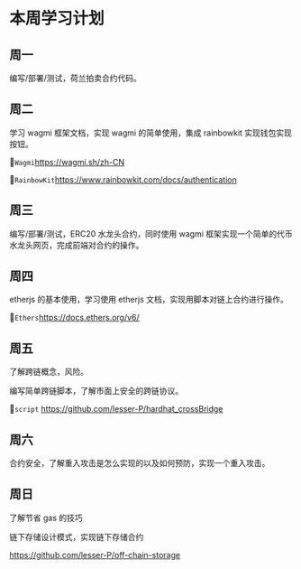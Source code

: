 # 本周学习计划

## 周一

编写/部署/测试，荷兰拍卖合约代码。

## 周二

学习 wagmi 框架文档，实现 wagmi 的简单使用，集成 rainbowkit 实现钱包实现按钮。

🔗`Wagmi`https://wagmi.sh/zh-CN

🔗`RainbowKit`https://www.rainbowkit.com/docs/authentication

## 周三

编写/部署/测试，ERC20 水龙头合约，同时使用 wagmi 框架实现一个简单的代币水龙头网页，完成前端对合约的操作。

## 周四

etherjs 的基本使用，学习使用 etherjs 文档，实现用脚本对链上合约进行操作。

🔗`Ethers`https://docs.ethers.org/v6/

## 周五

了解跨链概念，风险。

编写简单跨链脚本，了解市面上安全的跨链协议。

🔗`script` https://github.com/lesser-P/hardhat_crossBridge

## 周六

合约安全，了解重入攻击是怎么实现的以及如何预防，实现一个重入攻击。

## 周日

了解节省 gas 的技巧

链下存储设计模式，实现链下存储合约

https://github.com/lesser-P/off-chain-storage
